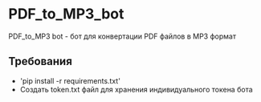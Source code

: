 # PDF_to_MP3_bot
PDF_to_MP3 bot - бот для конвертации PDF файлов в MP3 формат

## Требования
* 'pip install -r requirements.txt'
* Создать token.txt файл для хранения индивидуального токена бота

